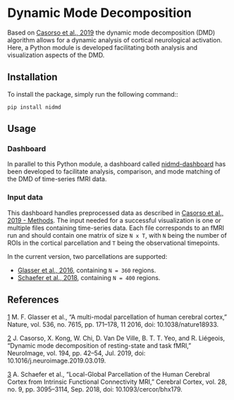 # Dynamic Mode Decomposition

Based on [Casorso et al., 2019][2] the dynamic mode decomposition (DMD) algorithm allows for a dynamic analysis of cortical neurological activation. Here, a Python module is developed facilitating both analysis and visualization aspects of the DMD.

## Installation

To install the package, simply run the following command::

    pip install nidmd

## Usage

### Dashboard

In parallel to this Python module, a dashboard called [nidmd-dashboard](https://github.com/arnauddhaene/nidmd-dashboard) has been developed to facilitate analysis, comparison, and mode matching of the DMD of time-series fMRI data.

### Input data

This dashboard handles preprocessed data as described in [Casorso et al., 2019 - Methods][2].
The input needed for a successful visualization is one or multiple files containing time-series data. Each file corresponds to an fMRI run and should contain one matrix of size `N x T`, with `N` being the number of ROIs in the cortical parcellation and `T` being the observational timepoints.

In the current version, two parcellations are supported:

* [Glasser et al., 2016][1], containing `N = 360` regions.
* [Schaefer et al., 2018][2], containing `N = 400` regions.

## References


[1] M. F. Glasser et al., “A multi-modal parcellation of human cerebral cortex,” Nature, vol. 536, no. 7615, pp. 171–178, 11 2016, doi: 10.1038/nature18933.

[2] J. Casorso, X. Kong, W. Chi, D. Van De Ville, B. T. T. Yeo, and R. Liégeois, “Dynamic mode decomposition of resting-state and task fMRI,” NeuroImage, vol. 194, pp. 42–54, Jul. 2019, doi: 10.1016/j.neuroimage.2019.03.019.

[3] A. Schaefer et al., “Local-Global Parcellation of the Human Cerebral Cortex from Intrinsic Functional Connectivity MRI,” Cerebral Cortex, vol. 28, no. 9, pp. 3095–3114, Sep. 2018, doi: 10.1093/cercor/bhx179.


[2]: http://www.sciencedirect.com/science/article/pii/S1053811919301922
[1]: https://pubmed.ncbi.nlm.nih.gov/27437579/
[3]: https://academic.oup.com/cercor/article/28/9/3095/3978804
[4]: https://build-system.fman.io/
